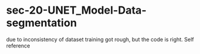 # sec-20-UNET_Model-Data-segmentation
 due to inconsistency of dataset training got rough, but the code is right. Self reference
